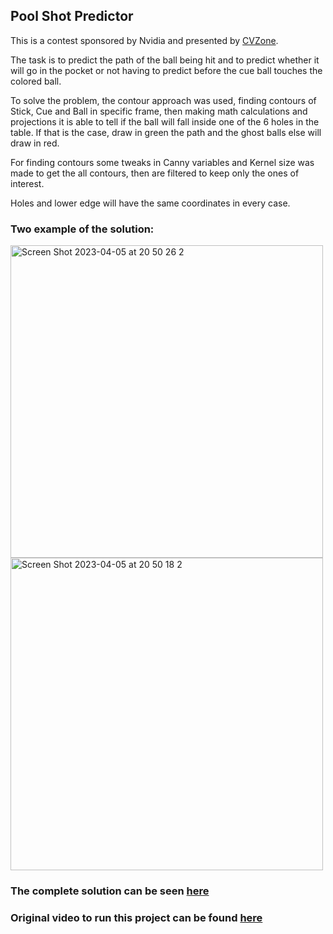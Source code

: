 ## Pool Shot Predictor

This is a contest sponsored by Nvidia and presented by [CVZone](https://www.computervision.zone/). 

The task is to predict the path of the ball being hit and to predict whether it will go in the pocket or not 
having to predict before the cue ball touches the colored ball.

To solve the problem, the contour approach was used, finding contours of Stick, Cue and Ball in specific frame, then making math calculations and 
projections it is able to tell if the ball will fall inside one of the 6 holes in the table. 
If that is the case, draw in green the path and the ghost balls else will draw in red. 

For finding contours some tweaks in Canny variables and Kernel size was made to get the all contours, 
then are filtered to keep only the ones of interest. 

Holes and lower edge will have the same coordinates in every case.

### Two example of the solution: 

<img width="500" alt="Screen Shot 2023-04-05 at 20 50 26 2" src="https://user-images.githubusercontent.com/5184731/230246648-024e7502-5d8f-4161-bc91-91a765302e60.png">
<img width="500" alt="Screen Shot 2023-04-05 at 20 50 18 2" src="https://user-images.githubusercontent.com/5184731/230246664-c86ca92d-bb9a-4092-926e-1d22af6f76cc.png">

### The complete solution can be seen [here](https://www.youtube.com/watch?v=UAJPBr9GCbU)

### Original video to run this project can be found [here](https://usercontent.one/wp/www.computervision.zone/wp-content/uploads/2023/03/Shot-Predictor-Video.mp4?media=1632743877)
